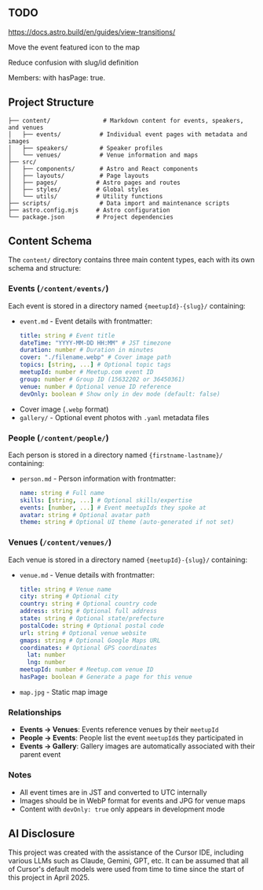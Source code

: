 ## TODO

https://docs.astro.build/en/guides/view-transitions/

Move the event featured icon to the map

Reduce confusion with slug/id definition

Members: with hasPage: true.

## Project Structure

```
├── content/               # Markdown content for events, speakers, and venues
│   ├── events/           # Individual event pages with metadata and images
│   ├── speakers/         # Speaker profiles
│   └── venues/           # Venue information and maps
├── src/
│   ├── components/       # Astro and React components
│   ├── layouts/          # Page layouts
│   ├── pages/           # Astro pages and routes
│   ├── styles/          # Global styles
│   └── utils/           # Utility functions
├── scripts/              # Data import and maintenance scripts
├── astro.config.mjs     # Astro configuration
└── package.json         # Project dependencies
```

## Content Schema

The `content/` directory contains three main content types, each with its own schema and structure:

### Events (`/content/events/`)

Each event is stored in a directory named `{meetupId}-{slug}/` containing:

- `event.md` - Event details with frontmatter:
  ```yaml
  title: string # Event title
  dateTime: "YYYY-MM-DD HH:MM" # JST timezone
  duration: number # Duration in minutes
  cover: "./filename.webp" # Cover image path
  topics: [string, ...] # Optional topic tags
  meetupId: number # Meetup.com event ID
  group: number # Group ID (15632202 or 36450361)
  venue: number # Optional venue ID reference
  devOnly: boolean # Show only in dev mode (default: false)
  ```
- Cover image (`.webp` format)
- `gallery/` - Optional event photos with `.yaml` metadata files

### People (`/content/people/`)

Each person is stored in a directory named `{firstname-lastname}/` containing:

- `person.md` - Person information with frontmatter:
  ```yaml
  name: string # Full name
  skills: [string, ...] # Optional skills/expertise
  events: [number, ...] # Event meetupIds they spoke at
  avatar: string # Optional avatar path
  theme: string # Optional UI theme (auto-generated if not set)
  ```

### Venues (`/content/venues/`)

Each venue is stored in a directory named `{meetupId}-{slug}/` containing:

- `venue.md` - Venue details with frontmatter:
  ```yaml
  title: string # Venue name
  city: string # Optional city
  country: string # Optional country code
  address: string # Optional full address
  state: string # Optional state/prefecture
  postalCode: string # Optional postal code
  url: string # Optional venue website
  gmaps: string # Optional Google Maps URL
  coordinates: # Optional GPS coordinates
    lat: number
    lng: number
  meetupId: number # Meetup.com venue ID
  hasPage: boolean # Generate a page for this venue
  ```
- `map.jpg` - Static map image

### Relationships

- **Events → Venues**: Events reference venues by their `meetupId`
- **People → Events**: People list the event `meetupId`s they participated in
- **Events → Gallery**: Gallery images are automatically associated with their parent event

### Notes

- All event times are in JST and converted to UTC internally
- Images should be in WebP format for events and JPG for venue maps
- Content with `devOnly: true` only appears in development mode

## AI Disclosure

This project was created with the assistance of the Cursor IDE, including various LLMs such as Claude, Gemini, GPT, etc. It can be assumed that all of Cursor's default models were used from time to time since the start of this project in April 2025.
